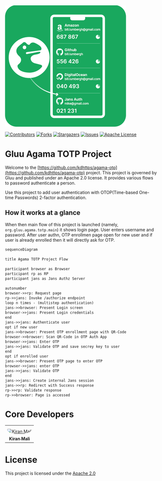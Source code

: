 ![logo](./logo.png)

[![Contributors][contributors-shield]](contributors-url)
[![Forks][forks-shield]](forks-url)
[![Stargazers][stars-shield]](stars-url)
[![Issues][issues-shield]](issues-url)
[![Apache License][license-shield]](license-url)

# Gluu Agama TOTP Project

Welcome to the [https://github.com/kdhttps/agama-otp](https://github.com/kdhttps/agama-otp) project. This project is governed by Gluu and published under an Apache 2.0 license. It provides various flows to password authenticate a person.

Use this project to add user authentication with OTOP(Time-based One-time Passwords) 2-factor authentication.

## How it works at a glance

When then main flow of this project is launched (namely, `org.gluu.agama.totp.main`) it shows login page. User enters username and password. After user authn, OTP enrollmen page open for new user and if user is already enrolled then it will directly ask for OTP.

```mermaid
sequenceDiagram

title Agama TOTP Project Flow

participant browser as Browser
participant rp as RP
participant jans as Jans Authz Server

autonumber
browser->>rp: Request page
rp->>jans: Invoke /authorize endpoint
loop n times - (multistep authentication)
jans->>browser: Present Login screen
browser->>jans: Present Login credentials
end
jans->>jans: Authenticate user
opt if new user
jans->>browser: Present OTP enrollment page with QR-Code
browser->>browser: Scan QR-Code in OTP Auth App
browser->>jans: Enter OTP
jans->>jans: Validate OTP and save secrey key to user
end
opt if enrolled user
jans->>browser: Present OTP page to enter OTP
browser->>jans: enter OTP
jans->>jans: Validate OTP
end
jans->>jans: Create internal Jans session
jans->>rp: Redirect with Success response
rp->>rp: Validate response
rp->>browser: Page is accessed
```

# Core Developers

<table>
 <tr>
  <td align="center" style="word-wrap: break-word; width: 150.0; height: 150.0">
    <a href=https://github.com/kdhttps>
        <img src="https://avatars.githubusercontent.com/u/39133739?v=4" width="100;"  style="border-radius:50%;align-items:center;justify-content:center;overflow:hidden;padding-top:10px" alt="Kiran Mali">
        <br />
        <sub style="font-size:14px"><b>Kiran Mali</b></sub>
    </a>
  </td>
 </tr>
</table>

# License

This project is licensed under the [Apache 2.0](https://github.com/kdhttps/agama-otp/blob/main/LICENSE)

<!-- This are stats url reference for this repository -->

[contributors-shield]: https://img.shields.io/github/contributors/kdhttps/agama-otp.svg?style=for-the-badge
[contributors-url]: https://github.com/kdhttps/agama-otp/graphs/contributors
[forks-shield]: https://img.shields.io/github/forks/kdhttps/agama-otp.svg?style=for-the-badge
[forks-url]: https://github.com/kdhttps/agama-otp/network/members
[stars-shield]: https://img.shields.io/github/stars/kdhttps/agama-otp?style=for-the-badge
[stars-url]: https://github.com/kdhttps/agama-otp/stargazers
[issues-shield]: https://img.shields.io/github/issues/kdhttps/agama-otp.svg?style=for-the-badge
[issues-url]: https://github.com/kdhttps/agama-otp/issues
[license-shield]: https://img.shields.io/github/license/kdhttps/agama-otp.svg?style=for-the-badge
[license-url]: https://github.com/kdhttps/agama-otp/blob/main/LICENSE
